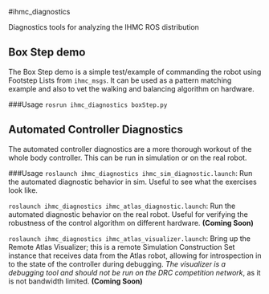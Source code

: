 #ihmc_diagnostics

Diagnostics tools for analyzing the IHMC ROS distribution

## Box Step demo

The Box Step demo is a simple test/example of commanding the robot using Footstep Lists from `ihmc_msgs`. It can be used as a pattern matching example and also to vet the walking and balancing algorithm on hardware.

###Usage
`rosrun ihmc_diagnostics boxStep.py`

## Automated Controller Diagnostics

The automated controller diagnostics are a more thorough workout of the whole body controller.  This can be run in simulation or on the real robot.

###Usage
`roslaunch ihmc_diagnostics ihmc_sim_diagnostic.launch`: Run the automated diagnostic behavior in sim. Useful to see what the exercises look like.

`roslaunch ihmc_diagnostics ihmc_atlas_diagnostic.launch`: Run the automated diagnostic behavior on the real robot. Useful for verifying the robustness of the control algorithm on different hardware. **(Coming Soon)**

`roslaunch ihmc_diagnostics ihmc_atlas_visualizer.launch`: Bring up the Remote Atlas Visualizer; this is a remote Simulation Construction Set instance that receives data from the Atlas robot, allowing for introspection in to the state of the controller during debugging. *The visualizer is a debugging tool and should not be run on the DRC competition network*, as it is not bandwidth limited. **(Coming Soon)**
